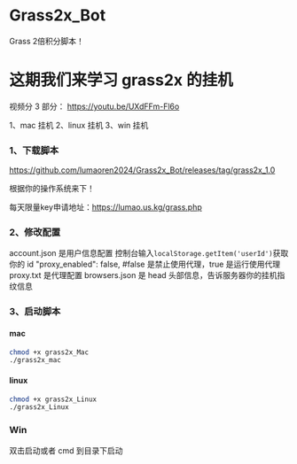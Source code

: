 # Grass2x_Bot
Grass 2倍积分脚本！
# 这期我们来学习 grass2x 的挂机

视频分 3 部分：
https://youtu.be/UXdFFm-Fl6o

1、mac 挂机
2、linux 挂机
3、win 挂机

### 1、下载脚本

https://github.com/lumaoren2024/Grass2x_Bot/releases/tag/grass2x_1.0

根据你的操作系统来下！

每天限量key申请地址：https://lumao.us.kg/grass.php  
### 2、修改配置

account.json 是用户信息配置
控制台输入`localStorage.getItem('userId')`获取你的 id
"proxy_enabled": false, #false 是禁止使用代理，true 是运行使用代理
proxy.txt 是代理配置
browsers.json 是 head 头部信息，告诉服务器你的挂机指纹信息

### 3、启动脚本

#### mac

```bash
chmod +x grass2x_Mac
./grass2x_mac
```

#### linux

```bash
chmod +x grass2x_Linux
./grass2x_Linux
```

### Win
双击启动或者 cmd 到目录下启动
